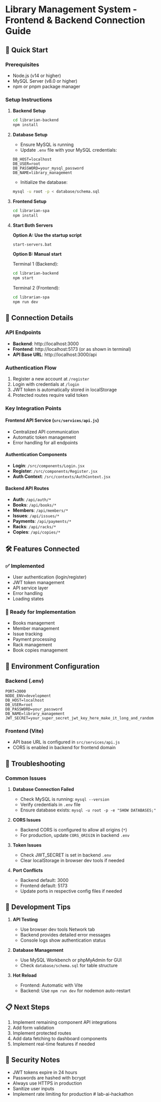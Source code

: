 # Library Management System - Frontend & Backend Connection Guide

## 🚀 Quick Start

### Prerequisites
- Node.js (v14 or higher)
- MySQL Server (v8.0 or higher)
- npm or pnpm package manager

### Setup Instructions

1. **Backend Setup**
   ```bash
   cd librarian-backend
   npm install
   ```

2. **Database Setup**
   - Ensure MySQL is running
   - Update `.env` file with your MySQL credentials:
   ```env
   DB_HOST=localhost
   DB_USER=root
   DB_PASSWORD=your_mysql_password
   DB_NAME=library_management
   ```
   - Initialize the database:
   ```bash
   mysql -u root -p < database/schema.sql
   ```

3. **Frontend Setup**
   ```bash
   cd librarian-spa
   npm install
   ```

4. **Start Both Servers**
   
   **Option A: Use the startup script**
   ```bash
   start-servers.bat
   ```
   
   **Option B: Manual start**
   
   Terminal 1 (Backend):
   ```bash
   cd librarian-backend
   npm start
   ```
   
   Terminal 2 (Frontend):
   ```bash
   cd librarian-spa
   npm run dev
   ```

## 🔗 Connection Details

### API Endpoints
- **Backend**: http://localhost:3000
- **Frontend**: http://localhost:5173 (or as shown in terminal)
- **API Base URL**: http://localhost:3000/api

### Authentication Flow
1. Register a new account at `/register`
2. Login with credentials at `/login`
3. JWT token is automatically stored in localStorage
4. Protected routes require valid token

### Key Integration Points

#### Frontend API Service (`src/services/api.js`)
- Centralized API communication
- Automatic token management
- Error handling for all endpoints

#### Authentication Components
- **Login**: `/src/components/Login.jsx`
- **Register**: `/src/components/Register.jsx`
- **Auth Context**: `/src/contexts/AuthContext.jsx`

#### Backend API Routes
- **Auth**: `/api/auth/*`
- **Books**: `/api/books/*`
- **Members**: `/api/members/*`
- **Issues**: `/api/issues/*`
- **Payments**: `/api/payments/*`
- **Racks**: `/api/racks/*`
- **Copies**: `/api/copies/*`

## 🛠 Features Connected

### ✅ Implemented
- User authentication (login/register)
- JWT token management
- API service layer
- Error handling
- Loading states

### 🔄 Ready for Implementation
- Books management
- Member management
- Issue tracking
- Payment processing
- Rack management
- Book copies management

## 📝 Environment Configuration

### Backend (.env)
```env
PORT=3000
NODE_ENV=development
DB_HOST=localhost
DB_USER=root
DB_PASSWORD=your_password
DB_NAME=library_management
JWT_SECRET=your_super_secret_jwt_key_here_make_it_long_and_random
```

### Frontend (Vite)
- API base URL is configured in `src/services/api.js`
- CORS is enabled in backend for frontend domain

## 🚨 Troubleshooting

### Common Issues

1. **Database Connection Failed**
   - Check MySQL is running: `mysql --version`
   - Verify credentials in `.env` file
   - Ensure database exists: `mysql -u root -p -e "SHOW DATABASES;"`

2. **CORS Issues**
   - Backend CORS is configured to allow all origins (`*`)
   - For production, update `CORS_ORIGIN` in backend `.env`

3. **Token Issues**
   - Check JWT_SECRET is set in backend `.env`
   - Clear localStorage in browser dev tools if needed

4. **Port Conflicts**
   - Backend default: 3000
   - Frontend default: 5173
   - Update ports in respective config files if needed

## 🔧 Development Tips

1. **API Testing**
   - Use browser dev tools Network tab
   - Backend provides detailed error messages
   - Console logs show authentication status

2. **Database Management**
   - Use MySQL Workbench or phpMyAdmin for GUI
   - Check `database/schema.sql` for table structure

3. **Hot Reload**
   - Frontend: Automatic with Vite
   - Backend: Use `npm run dev` for nodemon auto-restart

## 📋 Next Steps

1. Implement remaining component API integrations
2. Add form validation
3. Implement protected routes
4. Add data fetching to dashboard components
5. Implement real-time features if needed

## 🔐 Security Notes

- JWT tokens expire in 24 hours
- Passwords are hashed with bcrypt
- Always use HTTPS in production
- Sanitize user inputs
- Implement rate limiting for production
#   l a b - a i - h a c k a t h o n  
 